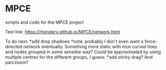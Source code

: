 # MPCE
scripts and code for the MPCE project

Test link: https://rhendery.github.io/MPCE/network.html

To do next: 
*add drop shadows
*note: probably I don't even want a force-directed network eventually. Something more static with nice curved lines and nodes grouped in some sensible way? Could be approximated by using multiple centres for the different groups, I guess.
*add sticky drag? And pan/zoom?